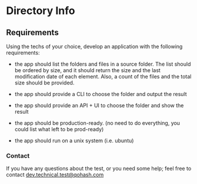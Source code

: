 # Directory Info

## Requirements
Using the techs of your choice, develop an application with the following requirements:

* the app should list the folders and files in a source folder. The list should be ordered by size, and it should return the size and the last modification date of each element. Also, a count of the files and the total size should be provided.

* the app should provide a CLI to choose the folder and output the result

* the app should provide an API + UI to choose the folder and show the result

* the app should be production-ready. (no need to do everything,  you could list what left to be prod-ready)

* the app should run on a unix system (i.e. ubuntu)

### Contact
If you have any questions about the test, or you need some help; feel free to contact 
dev.technical.test@qohash.com